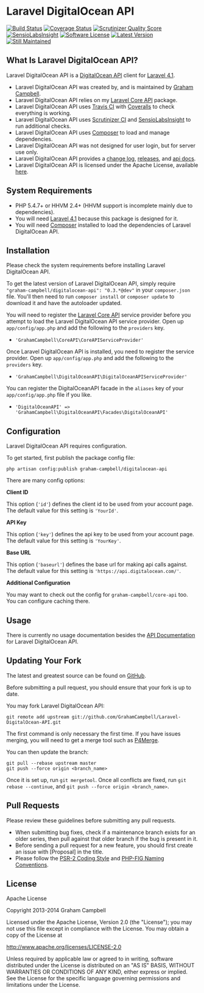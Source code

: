Laravel DigitalOcean API
========================


[![Build Status](https://travis-ci.org/GrahamCampbell/Laravel-DigitalOcean-API.png)](https://travis-ci.org/GrahamCampbell/Laravel-DigitalOcean-API)
[![Coverage Status](https://coveralls.io/repos/GrahamCampbell/Laravel-DigitalOcean-API/badge.png)](https://coveralls.io/r/GrahamCampbell/Laravel-DigitalOcean-API)
[![Scrutinizer Quality Score](https://scrutinizer-ci.com/g/GrahamCampbell/Laravel-DigitalOcean-API/badges/quality-score.png?s=b9089823ad760c37162693975409ce4415758b23)](https://scrutinizer-ci.com/g/GrahamCampbell/Laravel-DigitalOcean-API)
[![SensioLabsInsight](https://insight.sensiolabs.com/projects/0bc4b714-aa5e-4404-915e-9c8aab73c44b/mini.png)](https://insight.sensiolabs.com/projects/0bc4b714-aa5e-4404-915e-9c8aab73c44b)
[![Software License](https://poser.pugx.org/graham-campbell/digitalocean-api/license.png)](https://github.com/GrahamCampbell/Laravel-DigitalOcean-API/blob/master/LICENSE.md)
[![Latest Version](https://poser.pugx.org/graham-campbell/digitalocean-api/v/stable.png)](https://packagist.org/packages/graham-campbell/digitalocean-api)
[![Still Maintained](http://stillmaintained.com/GrahamCampbell/Laravel-DigitalOcean-API.png)](http://stillmaintained.com/GrahamCampbell/Laravel-DigitalOcean-API)


## What Is Laravel DigitalOcean API?

Laravel DigitalOcean API is a [DigitalOcean API](https://api.digitalocean.com) client for [Laravel 4.1](http://laravel.com).

* Laravel DigitalOcean API was created by, and is maintained by [Graham Campbell](https://github.com/GrahamCampbell).
* Laravel DigitalOcean API relies on my [Laravel Core API](https://github.com/GrahamCampbell/Laravel-Core-API) package.
* Laravel DigitalOcean API uses [Travis CI](https://travis-ci.org/GrahamCampbell/Laravel-DigitalOcean-API) with [Coveralls](https://coveralls.io/r/GrahamCampbell/Laravel-DigitalOcean-API) to check everything is working.
* Laravel DigitalOcean API uses [Scrutinizer CI](https://scrutinizer-ci.com/g/GrahamCampbell/Laravel-DigitalOcean-API) and [SensioLabsInsight](https://insight.sensiolabs.com/projects/0bc4b714-aa5e-4404-915e-9c8aab73c44b) to run additional checks.
* Laravel DigitalOcean API uses [Composer](https://getcomposer.org) to load and manage dependencies.
* Laravel DigitalOcean API was not designed for user login, but for server use only.
* Laravel DigitalOcean API provides a [change log](https://github.com/GrahamCampbell/Laravel-DigitalOcean-API/blob/master/CHANGELOG.md), [releases](https://github.com/GrahamCampbell/Laravel-DigitalOcean-API/releases), and [api docs](http://grahamcampbell.github.io/Laravel-DigitalOcean-API).
* Laravel DigitalOcean API is licensed under the Apache License, available [here](https://github.com/GrahamCampbell/Laravel-DigitalOcean-API/blob/master/LICENSE.md).


## System Requirements

* PHP 5.4.7+ or HHVM 2.4+ (HHVM support is incomplete mainly due to dependencies).
* You will need [Laravel 4.1](http://laravel.com) because this package is designed for it.
* You will need [Composer](https://getcomposer.org) installed to load the dependencies of Laravel DigitalOcean API.


## Installation

Please check the system requirements before installing Laravel DigitalOcean API.

To get the latest version of Laravel DigitalOcean API, simply require `"graham-campbell/digitalocean-api": "0.3.*@dev"` in your `composer.json` file. You'll then need to run `composer install` or `composer update` to download it and have the autoloader updated.

You will need to register the [Laravel Core API](https://github.com/GrahamCampbell/Laravel-Core-API) service provider before you attempt to load the Laravel DigitalOcean API service provider. Open up `app/config/app.php` and add the following to the `providers` key.

* `'GrahamCampbell\CoreAPI\CoreAPIServiceProvider'`

Once Laravel DigitalOcean API is installed, you need to register the service provider. Open up `app/config/app.php` and add the following to the `providers` key.

* `'GrahamCampbell\DigitalOceanAPI\DigitalOceanAPIServiceProvider'`

You can register the DigitalOceanAPI facade in the `aliases` key of your `app/config/app.php` file if you like.

* `'DigitalOceanAPI' => 'GrahamCampbell\DigitalOceanAPI\Facades\DigitalOceanAPI'`


## Configuration

Laravel DigitalOcean API requires configuration.

To get started, first publish the package config file:

    php artisan config:publish graham-campbell/digitalocean-api

There are many config options:

**Client ID**

This option (`'id'`) defines the client id to be used from your account page. The default value for this setting is `'YourId'`.

**API Key**

This option (`'key'`) defines the api key to be used from your account page. The default value for this setting is `'YourKey'`.

**Base URL**

This option (`'baseurl'`) defines the base url for making api calls against. The default value for this setting is `'https://api.digitalocean.com/'`.

**Additional Configuration**

You may want to check out the config for `graham-campbell/core-api` too. You can configure caching there.


## Usage

There is currently no usage documentation besides the [API Documentation](http://grahamcampbell.github.io/Laravel-DigitalOcean-API
) for Laravel DigitalOcean API.


## Updating Your Fork

The latest and greatest source can be found on [GitHub](https://github.com/GrahamCampbell/Laravel-DigitalOcean-API).

Before submitting a pull request, you should ensure that your fork is up to date.

You may fork Laravel DigitalOcean API:

    git remote add upstream git://github.com/GrahamCampbell/Laravel-DigitalOcean-API.git

The first command is only necessary the first time. If you have issues merging, you will need to get a merge tool such as [P4Merge](http://perforce.com/product/components/perforce_visual_merge_and_diff_tools).

You can then update the branch:

    git pull --rebase upstream master
    git push --force origin <branch_name>

Once it is set up, run `git mergetool`. Once all conflicts are fixed, run `git rebase --continue`, and `git push --force origin <branch_name>`.


## Pull Requests

Please review these guidelines before submitting any pull requests.

* When submitting bug fixes, check if a maintenance branch exists for an older series, then pull against that older branch if the bug is present in it.
* Before sending a pull request for a new feature, you should first create an issue with [Proposal] in the title.
* Please follow the [PSR-2 Coding Style](https://github.com/php-fig/fig-standards/blob/master/accepted/PSR-2-coding-style-guide.md) and [PHP-FIG Naming Conventions](https://github.com/php-fig/fig-standards/blob/master/bylaws/002-psr-naming-conventions.md).


## License

Apache License

Copyright 2013-2014 Graham Campbell

Licensed under the Apache License, Version 2.0 (the "License");
you may not use this file except in compliance with the License.
You may obtain a copy of the License at

 http://www.apache.org/licenses/LICENSE-2.0

Unless required by applicable law or agreed to in writing, software
distributed under the License is distributed on an "AS IS" BASIS,
WITHOUT WARRANTIES OR CONDITIONS OF ANY KIND, either express or implied.
See the License for the specific language governing permissions and
limitations under the License.
